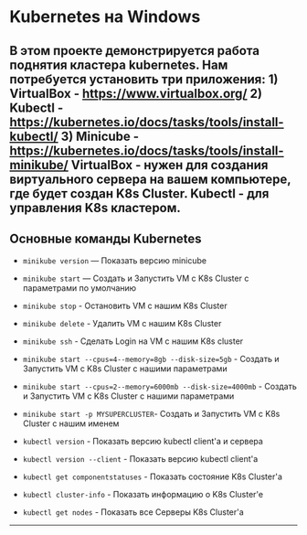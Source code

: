 # Kubernetes на Windows

В этом проекте демонстрируется работа поднятия кластера kubernetes. Нам потребуется установить три приложения: 1) VirtualBox - https://www.virtualbox.org/  2) Kubectl - https://kubernetes.io/docs/tasks/tools/install-kubectl/   3) Minicube - https://kubernetes.io/docs/tasks/tools/install-minikube/    VirtualBox - нужен для создания виртуального сервера на вашем компьютере, где будет создан K8s Cluster. Kubectl - для управления K8s кластером.
---

## Основные команды Kubernetes

- `minikube version` — Показать версию minicube
- `minikube start` — Создать и Запустить VM с K8s Cluster с параметрами по умолчанию
- `minikube stop` - Остановить VM с нашим K8s Cluster
- `minikube delete` - Удалить VM с нашим K8s Cluster
- `minikube ssh` - Сделать Login на VM с нашим K8s cluster

- `minikube start --cpus=4--memory=8gb --disk-size=5gb` - Создать и Запустить VM с K8s Cluster с нашими параметрами
- `minikube start --cpus=2--memory=6000mb --disk-size=4000mb` - Создать и Запустить VM с K8s Cluster с нашими параметрами
- `minikube start -p MYSUPERCLUSTER`- Создать и Запустить VM с K8s Cluster с нашим именем

- `kubectl version` - Показать версию kubectl client'a и сервера
- `kubectl version --client` - Показать версию kubectl client'a
- `kubectl get componentstatuses` - Показать состояние K8s Cluster'a
- `kubectl cluster-info` - Показать информацию о K8s Cluster'e
- `kubectl get nodes` - Показать все Серверы K8s Cluster'a

---
